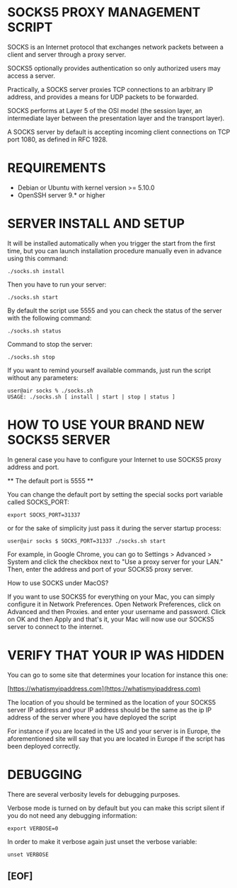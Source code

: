 # SOCKS5 PROXY MANAGEMENT SCRIPT

SOCKS is an Internet protocol that exchanges network packets between a client and server through a proxy server. 

SOCKS5 optionally provides authentication so only authorized users may access a server. 

Practically, a SOCKS server proxies TCP connections to an arbitrary IP address, and provides a means for UDP packets to be forwarded.

SOCKS performs at Layer 5 of the OSI model (the session layer, an intermediate layer between the presentation layer and the transport layer). 

A SOCKS server by default is accepting incoming client connections on TCP port 1080, as defined in RFC 1928.

# REQUIREMENTS

 - Debian or Ubuntu with kernel version >= 5.10.0
 - OpenSSH server 9.* or higher

# SERVER INSTALL AND SETUP

It will be installed automatically when you trigger the start from the first time, but you can launch installation procedure manually 
even in advance using this command:

```
./socks.sh install
```

Then you have to run your server:

```
./socks.sh start
```

By default the script use 5555 and you can check the status of the server with the following command:

```
./socks.sh status
```

Command to stop the server:

```
./socks.sh stop
```

If you want to remind yourself available commands, just run the script without any parameters:

```
user@air socks % ./socks.sh 
USAGE: ./socks.sh [ install | start | stop | status ]
```

# HOW TO USE YOUR BRAND NEW SOCKS5 SERVER

In general case you have to configure your Internet to use SOCKS5 proxy address and port. 

** The default port is 5555 **

You can change the default port by setting the special socks port variable called SOCKS_PORT:

```
export SOCKS_PORT=31337
```

or for the sake of simplicity just pass it during the server startup process:

````
user@air socks $ SOCKS_PORT=31337 ./socks.sh start 
````

For example, in Google Chrome, you can go to Settings > Advanced > System and click the checkbox next to 
"Use a proxy server for your LAN." Then, enter the address and port of your SOCKS5 proxy server.

How to use SOCKS under MacOS?

If you want to use SOCKS5 for everything on your Mac, you can simply configure it in Network Preferences. 
Open Network Preferences, click on Advanced and then Proxies. and enter your username and password. 
Click on OK and then Apply and that's it, your Mac will now use our SOCKS5 server to connect to the internet.

# VERIFY THAT YOUR IP WAS HIDDEN

You can go to some site that determines your location for instance this one:

[https://whatismyipaddress.com](https://whatismyipaddress.com)

The location of you should be termined as the location of your SOCKS5 server IP address and your 
IP address should be the same as the ip IP address of the server where you have deployed the script

For instance if you are located in the US and your server is in Europe, the aforementioned site will say
that you are located in Europe if the script has been deployed correctly.

# DEBUGGING

There are several verbosity levels for debugging purposes.

Verbose mode is turned on by default but you can make this script silent if you do not need any debugging information:

```
export VERBOSE=0
```

In order to make it verbose again just unset the verbose variable:

```
unset VERBOSE
```

## [EOF]

